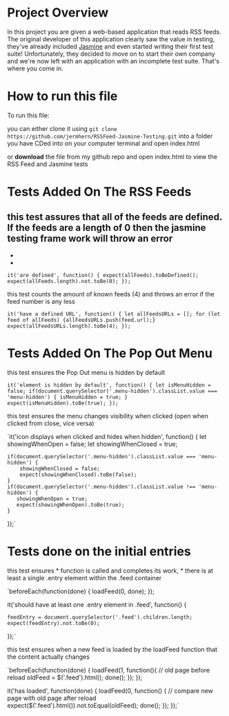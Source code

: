 # Project Overview

In this project you are given a web-based application that reads RSS feeds. The original developer of this application clearly saw the value in testing, they've already included [Jasmine](http://jasmine.github.io/) and even started writing their first test suite! Unfortunately, they decided to move on to start their own company and we're now left with an application with an incomplete test suite. That's where you come in.


# How to run this file
To run this file: 

you can either clone it using `git clone https://github.com/jermhern/RSSFeed-Jasmine-Testing.git` into a folder you have CDed into on your computer terminal and open index.html

or **download** the file from my github repo and open index.html to view the RSS Feed and Jasmine tests

Tests Added On The RSS Feeds
============================
this test assures that all of the feeds are **defined**. 
If the feeds are a length of 0 then the jasmine testing frame work will throw an error
-
-
-
`it('are defined', function() {
    expect(allFeeds).toBeDefined();
    expect(allFeeds.length).not.toBe(0);
});`


this test counts the amount of known feeds (4) and throws an error if the feed number is any less



`it('have a defined URL', function() {
    let allFeedsURLs = [];
    for (let feed of allFeeds) {allFeedsURLs.push(feed.url);}
    expect(allFeedsURLs.length).toBe(4);
 });`

Tests Added On The Pop Out Menu
===============================
this test ensures the Pop Out menu is hidden by default 



`it('element is hidden by default', function() {
    let isMenuHidden = false;
    if(document.querySelector('.menu-hidden').classList.value === 'menu-hidden') {
        isMenuHidden = true;
    }
    expect(isMenuHidden).toBe(true);
});`

this test ensures the menu changes visibility when clicked 
(open when clicked from close, vice versa)



`it('icon displays when clicked and hides when hidden', function() {
    let showingWhenOpen = false;
    let showingWhenClosed = true;

    if(document.querySelector('.menu-hidden').classList.value === 'menu-hidden') {
        showingWhenClosed = false;
        expect(showingWhenClosed).toBe(false);
    }
    if(document.querySelector('.menu-hidden').classList.value !== 'menu-hidden') {
       showingWhenOpen = true;
       expect(showingWhenOpen).toBe(true);
    }
});`

Tests done on the initial entries
=================================
this test ensures 
         * function is called and completes its work, 
         * there is at least a single .entry element within the .feed container
         
         
         
`beforeEach(function(done) {
    loadFeed(0, done);
});

it('should have at least one .entry element in .feed', function() {
            
    feedEntry = document.querySelector('.feed').children.length;
    expect(feedEntry).not.toBe(0);
});`

this test ensures when a new feed is loaded by the loadFeed 
function that the content actually changes



`beforeEach(function(done) {
    loadFeed(1, function(){
        // old page before reload
        oldFeed = $('.feed').html();
        done();
    });
 });

 it('has loaded', function(done) {
    loadFeed(0, function() {
    // compare new page with old page after reload
    expect($('.feed').html()).not.toEqual(oldFeed);
    done();
    });
 });`
